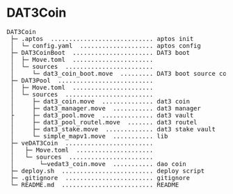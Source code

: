 # DAT3Coin


<!-- DIRSTRUCTURE_START_MARKER -->
<pre>
DAT3Coin
 ├─ .aptos  ............................ aptos init 
 │  └─ config.yaml  .................... aptos config
 ├─ DAT3CoinBoot  ...................... DAT3 boot
 │  ├─ Move.toml  ...................... 
 │  └─ sources  ........................ 
 │     └─ dat3_coin_boot.move  ......... DAT3 boot source code
 ├─ DAT3Pool  .......................... 
 │  ├─ Move.toml  ...................... 
 │  └─ sources  ........................ 
 │     ├─ dat3_coin.move  .............. dat3 coin
 │     ├─ dat3_manager.move  ........... dat3 manager
 ├     ├─ dat3_pool.move  .............. dat3 vault
 │     ├─ dat3_pool_routel.move  ....... dat3 routel
 │     ├─ dat3_stake.move  ............. dat3 stake vault
 │     └─ simple_mapv1.move  ........... lib
 ├─ veDAT3Coin  ........................ 
 │   ├─ Move.toml  ..................... 
 │   └─ sources  ....................... 
 │       └─vedat3_coin.move  ........... dao coin
 ├─ deploy.sh  ......................... deploy script
 ├─ .gitignore  ........................ gitignore
 └─ README.md  ......................... README
</pre>
<!-- DIRSTRUCTURE_END_MARKER -->






